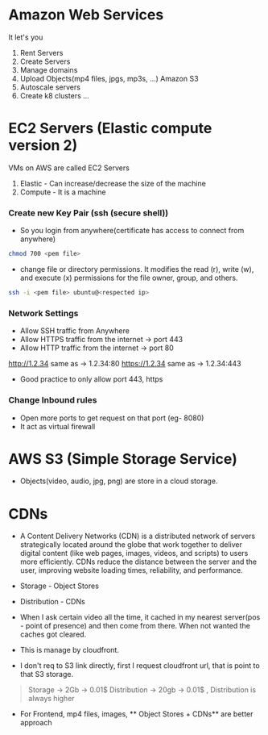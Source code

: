 # Amazon Web Services

It let's you

1. Rent Servers
2. Create Servers
3. Manage domains
4. Upload Objects(mp4 files, jpgs, mp3s, ...) Amazon S3
5. Autoscale servers
6. Create k8 clusters
   ...

# EC2 Servers (Elastic compute version 2)

VMs on AWS are called EC2 Servers

1. Elastic - Can increase/decrease the size of the machine
2. Compute - It is a machine

### Create new Key Pair (ssh (secure shell))

- So you login from anywhere(certificate has access to connect from anywhere)

```sh
chmod 700 <pem file>
```

- change file or directory permissions. It modifies the read (r), write (w), and execute (x) permissions for the file owner, group, and others.

```sh
ssh -i <pem file> ubuntu@<respected ip>
```

### Network Settings

- Allow SSH traffic from Anywhere
- Allow HTTPS traffic from the internet -> port 443
- Allow HTTP traffic from the internet -> port 80

http://1.2.34 same as -> 1.2.34:80
https://1.2.34 same as -> 1.2.34:443

- Good practice to only allow port 443, https

### Change Inbound rules

- Open more ports to get request on that port (eg- 8080)
- It act as virtual firewall

# AWS S3 (Simple Storage Service)

- Objects(video, audio, jpg, png) are store in a cloud storage.

# CDNs

- A Content Delivery Networks (CDN) is a distributed network of servers strategically located around the globe that work together to deliver digital content (like web pages, images, videos, and scripts) to users more efficiently. CDNs reduce the distance between the server and the user, improving website loading times, reliability, and performance.

- Storage - Object Stores
- Distribution - CDNs
- When I ask certain video all the time, it cached in my nearest server(pos - point of presence) and then come from there. When not wanted the caches got cleared.
- This is manage by cloudfront.
- I don't req to S3 link directly, first I request cloudfront url, that is point to that S3 storage.

> Storage -> 2Gb -> 0.01$
> Distribution -> 20gb -> 0.01$ , Distribution is always higher

- For Frontend, mp4 files, images, ** Object Stores + CDNs** are better approach
